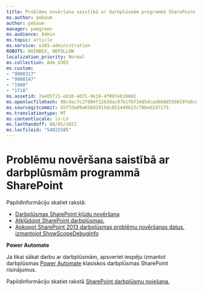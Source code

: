 ```yaml
---
title: Problēmu novēršana saistībā ar darbplūsmām programmā SharePoint
ms.author: pebaum
author: pebaum
manager: pamgreen
ms.audience: Admin
ms.topic: article
ms.service: o365-administration
ROBOTS: NOINDEX, NOFOLLOW
localization_priority: Normal
ms.collection: Adm_O365
ms.custom:
- "9000317"
- "9000147"
- "1940"
- "1718"
ms.assetid: 7ae05f21-eb16-4d71-9e19-4f097eb100d2
ms.openlocfilehash: 00c4acfc2f004f1263dac97b1f8f3485dcad66885560197e0c0a6e13e8cd34b1
ms.sourcegitcommit: b5f7da89a650d2915dc652449623c78be6247175
ms.translationtype: MT
ms.contentlocale: lv-LV
ms.lasthandoff: 08/05/2021
ms.locfileid: "54022585"
---
```

# <a name="troubleshoot-workflows-in-sharepoint"></a>Problēmu novēršana saistībā ar darbplūsmām programmā SharePoint

Papildinformāciju skatiet rakstā:

- [Darbplūsmas SharePoint kļūdu novēršana](/sharepoint/dev/general-development/troubleshooting-sharepoint-server-workflow-validation-errors-in-visio)
- [Atkļūdojot SharePoint darbplūsmas.](/sharepoint/dev/general-development/debugging-sharepoint-server-workflows)
- [Apkopot SharePoint 2013 darbplūsmas problēmu novēršanas datus, izmantojot ShowScopeDebugInfo](/sharepoint/troubleshoot/workflows/gather-workflow-data)

**Power Automate**

Ja tikai sākat darbu ar darbplūsmām, apsveriet iespēju izmantot darbplūsmas [Power Automate](/power-automate/modern-approvals) klasiskos darbplūsmas SharePoint risinājumus.

Papildinformāciju skatiet rakstā [SharePoint darbplūsmu noiešana.](/alchemyinsights/sharepoint-workflows-retiring)
